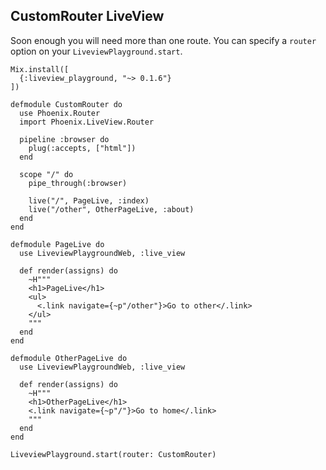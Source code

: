 ## CustomRouter LiveView

Soon enough you will need more than one route. You can specify a `router` option on your `LiveviewPlayground.start`.

```
Mix.install([
  {:liveview_playground, "~> 0.1.6"}
])

defmodule CustomRouter do
  use Phoenix.Router
  import Phoenix.LiveView.Router

  pipeline :browser do
    plug(:accepts, ["html"])
  end

  scope "/" do
    pipe_through(:browser)

    live("/", PageLive, :index)
    live("/other", OtherPageLive, :about)
  end
end

defmodule PageLive do
  use LiveviewPlaygroundWeb, :live_view

  def render(assigns) do
    ~H"""
    <h1>PageLive</h1>
    <ul>
      <.link navigate={~p"/other"}>Go to other</.link>
    </ul>
    """
  end
end

defmodule OtherPageLive do
  use LiveviewPlaygroundWeb, :live_view

  def render(assigns) do
    ~H"""
    <h1>OtherPageLive</h1>
    <.link navigate={~p"/"}>Go to home</.link>
    """
  end
end

LiveviewPlayground.start(router: CustomRouter)
```
